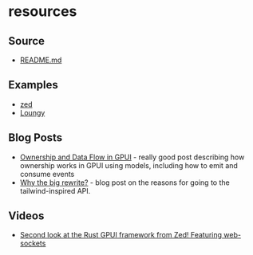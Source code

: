 # resources

## Source

* [README.md](https://github.com/zed-industries/zed/blob/main/crates/gpui/README.md)

## Examples

* [zed](https://github.com/zed-industries/zed)
* [Loungy](https://github.com/MatthiasGrandl/Loungy)

## Blog Posts

* [Ownership and Data Flow in GPUI](https://zed.dev/blog/gpui-ownership) - really good post describing how ownership works in GPUI using models, including how to emit and consume events
* [Why the big rewrite?](https://zed.dev/blog/why-the-big-rewrite) - blog post on the reasons for going to the tailwind-inspired API.

## Videos

* [Second look at the Rust GPUI framework from Zed! Featuring web-sockets](https://www.youtube.com/watch?v=WQt4ur7fcd0)
